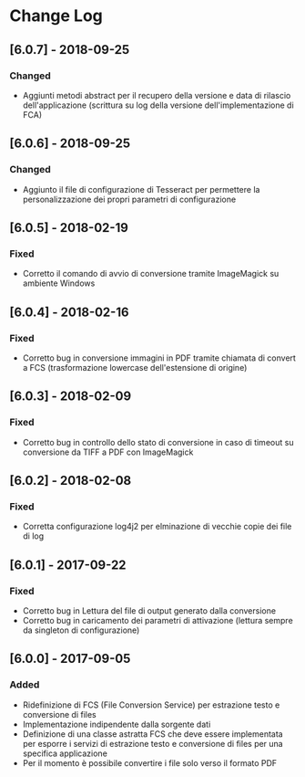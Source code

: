# Change Log

## [6.0.7] - 2018-09-25

### Changed
- Aggiunti metodi abstract per il recupero della versione e data di rilascio dell'applicazione (scrittura su log della versione dell'implementazione di FCA)

## [6.0.6] - 2018-09-25

### Changed
- Aggiunto il file di configurazione di Tesseract per permettere la personalizzazione dei propri parametri di configurazione

## [6.0.5] - 2018-02-19

### Fixed
- Corretto il comando di avvio di conversione tramite ImageMagick su ambiente Windows

## [6.0.4] - 2018-02-16

### Fixed
- Corretto bug in conversione immagini in PDF tramite chiamata di convert a FCS (trasformazione lowercase dell'estensione di origine)

## [6.0.3] - 2018-02-09

### Fixed
- Corretto bug in controllo dello stato di conversione in caso di timeout su conversione da TIFF a PDF con ImageMagick

## [6.0.2] - 2018-02-08

### Fixed
- Corretta configurazione log4j2 per elminazione di vecchie copie dei file di log

## [6.0.1] - 2017-09-22

### Fixed
- Corretto bug in Lettura del file di output generato dalla conversione
- Corretto bug in caricamento dei parametri di attivazione (lettura sempre da singleton di configurazione)

## [6.0.0] - 2017-09-05

### Added
- Ridefinizione di FCS (File Conversion Service) per estrazione testo e conversione di files
- Implementazione indipendente dalla sorgente dati
- Definizione di una classe astratta FCS che deve essere implementata per esporre i servizi di estrazione testo e conversione di files per una specifica applicazione 
- Per il momento è possibile convertire i file solo verso il formato PDF